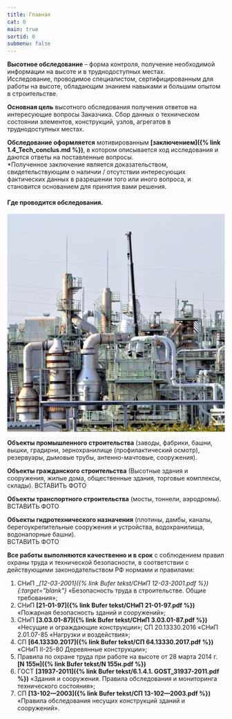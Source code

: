```yaml
---
title: Главная
cat: 0
main: true
sortid: 0
submenu: false
---
```


**Высотное обследование** – форма контроля, получение необходимой информации на высоте и в труднодоступных местах.    
Исследование, проводимое специалистом, сертифицированным для работы на высоте, обладающим знанием навыками и большим опытом в строительстве.

**Основная цель** высотного обследования получения ответов на интересующие вопросы Заказчика. Сбор данных о техническом состоянии элементов, конструкций, узлов, агрегатов в труднодоступных местах.

**Обследование оформляется** мотивированным __[заключением]({% link 1.4_Tech_conclus.md %})__, в котором описывается ход исследования и даются ответы на поставленные вопросы.   
*Полученное заключение является доказательством, свидетельствующим о наличии / отсутствии интересующих фактических данных в разрешении того или иного вопроса, и становится основанием для принятия вами решения.

#### Где проводится обследования.

![](/img/0/0.1.1.jpg)

  
**Объекты промышленного строительства** (заводы, фабрики, башни, вышки, градирни, зернохранилище (профилактический осмотр), резервуары, дымовые трубы, антенно-мачтовые, сооружения).

**Объекты гражданского строительства** (Высотные здания и сооружения, жилые дома, общественные здания, торговые комплексы, склады).
ВСТАВИТЬ ФОТО 

**Объекты транспортного строительства** (мосты, тоннели, аэродромы).    
ВСТАВИТЬ ФОТО

**Объекты гидротехнического назначения** (плотины, дамбы, каналы, берегоукрепительные сооружения и устройства, водохранилища, водонапорные башни).   
ВСТАВИТЬ ФОТО


**Все работы выполняются качественно и в срок** с соблюдением правил охраны труда и технической безопасности, в соответствии с действующими законодательством РФ нормами и правилами:    
1. СНиП __[12-03-2001]({% link Bufer tekst/СНиП 12-03-2001.pdf %}){:target="_blank"}__ «Безопасность труда в строительстве. Общие требования»;   
2. СНиП __[21-01-97]({% link Bufer tekst/СНиП 21-01-97.pdf %})__ «Пожарная безопасность зданий и сооружений»;    
3. СНиП __[3.03.01-87]({% link Bufer tekst/СНиП 3.03.01-87.pdf %})__ «Несущие и ограждающие конструкции»; СП 20.13330.2016 «СНиП 2.01.07-85 «Нагрузки и воздействия»;    
4. СП __[64.13330.2017]({% link Bufer tekst/СП 64.13330.2017.pdf %})__ «СНиП II-25-80 Деревянные конструкции»;    
5. Правила по охране труда при работе на высоте от 28 марта 2014 г. __[N 155н]({% link Bufer tekst/N 155н.pdf %})__   
6. ГОСТ __[31937-2011]({% link Bufer tekst/6.1.4.1. GOST_31937-2011.pdf %})__ «Здания и сооружения. Правила обследования и мониторинга технического состояния»;    
7. СП __[13-102—2003]({% link Bufer tekst/СП 13-102—2003.pdf %})__ «Правила обследования несущих конструкций зданий и сооружений».    
